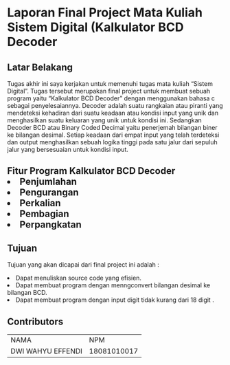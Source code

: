 <h1>Laporan Final Project Mata Kuliah Sistem Digital (Kalkulator BCD Decoder</h1>

<h2>Latar Belakang</h2>
<p>
	Tugas akhir ini saya kerjakan untuk memenuhi tugas mata kuliah “Sistem Digital”. Tugas tersebut merupakan final project untuk membuat sebuah program yaitu “Kalkulator BCD Decoder” dengan menggunakan bahasa c sebagai penyelesaiannya. Decoder adalah suatu rangkaian atau piranti yang mendeteksi kehadiran dari suatu keadaan atau kondisi input yang unik dan menghasilkan suatu keluaran yang unik untuk kondisi ini. Sedangkan Decoder BCD atau Binary Coded Decimal yaitu penerjemah bilangan biner ke bilangan desimal. Setiap keadaan dari empat input yang telah terdeteksi dan output menghasilkan sebuah logika tinggi pada satu jalur dari sepuluh jalur yang bersesuaian untuk kondisi input.
</p>

<h2>Fitur Program Kalkulator BCD Decoder</h2?
<p>
  <li>Penjumlahan</li>
  <li>Pengurangan</li>
  <li>Perkalian</li>
  <li>Pembagian</li>
  <li>Perpangkatan</li>
</p>


<h2>Tujuan</h2>
<p>Tujuan yang akan dicapai dari final project ini adalah :	</p>
	<li>Dapat menuliskan source code yang efisien.</li>
	<li>Dapat membuat program dengan menngconvert bilangan desimal ke bilangan BCD.</li>
	<li>Dapat membuat program dengan input digit tidak kurang dari 18 digit .</li>

<h2>Contributors</h2>
  <table boder="1">
        <tr>
		<td>NAMA</td>
		<td>NPM</td>	
        </tr>
        <tr>
		<td>DWI WAHYU EFFENDI</td>
		<td>18081010017</td>
        </tr>
    </table>
